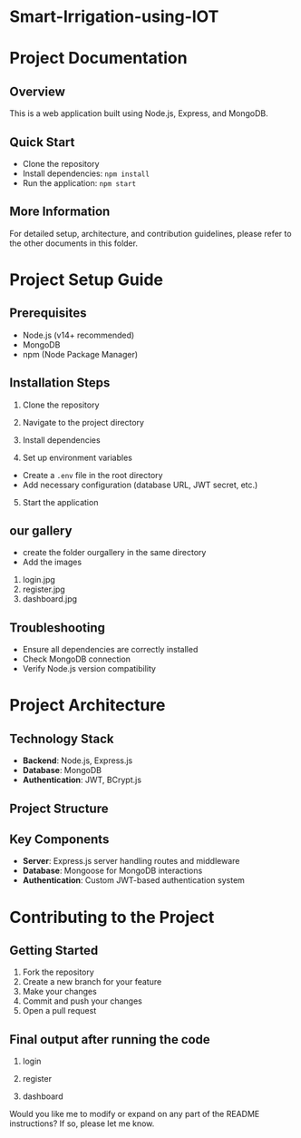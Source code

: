 # Smart-Irrigation-using-IOT
# Project Documentation

## Overview
This is a web application built using Node.js, Express, and MongoDB.

## Quick Start
- Clone the repository
- Install dependencies: `npm install`
- Run the application: `npm start`

## More Information
For detailed setup, architecture, and contribution guidelines, please refer to the other documents in this folder.
# Project Setup Guide

## Prerequisites
- Node.js (v14+ recommended)
- MongoDB
- npm (Node Package Manager)

## Installation Steps
1. Clone the repository

2. Navigate to the project directory

3. Install dependencies

4. Set up environment variables
- Create a `.env` file in the root directory
- Add necessary configuration (database URL, JWT secret, etc.)

5. Start the application

## our gallery
-  create the folder ourgallery in the same directory
-  Add the images
  1. login.jpg
  2. register.jpg
  3. dashboard.jpg 

## Troubleshooting
- Ensure all dependencies are correctly installed
- Check MongoDB connection
- Verify Node.js version compatibility
# Project Architecture

## Technology Stack
- **Backend**: Node.js, Express.js
- **Database**: MongoDB
- **Authentication**: JWT, BCrypt.js

## Project Structure

## Key Components
- **Server**: Express.js server handling routes and middleware
- **Database**: Mongoose for MongoDB interactions
- **Authentication**: Custom JWT-based authentication system
# Contributing to the Project

## Getting Started
1. Fork the repository
2. Create a new branch for your feature
3. Make your changes
4. Commit and push your changes
5. Open a pull request

## Final output after running the code
1. login

2. register

3. dashboard




Would you like me to modify or expand on any part of the README instructions?
If so, please let me know.
